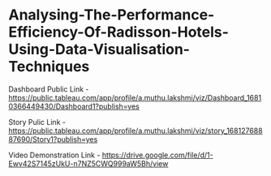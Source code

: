 # Analysing-The-Performance-Efficiency-Of-Radisson-Hotels-Using-Data-Visualisation-Techniques


Dashboard Public Link - https://public.tableau.com/app/profile/a.muthu.lakshmi/viz/Dashboard_16810366449430/Dashboard1?publish=yes

Story Pulic Link - https://public.tableau.com/app/profile/a.muthu.lakshmi/viz/story_16812768887690/Story1?publish=yes

Video Demonstration Link - https://drive.google.com/file/d/1-Ewv42S7145zUkU-n7NZ5CWQ999aW5Bh/view
